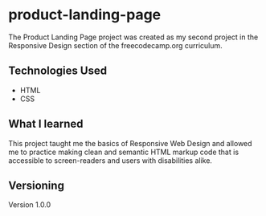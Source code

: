 # product-landing-page

The Product Landing Page project was created as my second project in the Responsive Design section of the freecodecamp.org curriculum. 

## Technologies Used

* HTML 
* CSS

## What I learned

This project taught me the basics of Responsive Web Design and allowed me to practice making clean and semantic HTML markup code that is accessible to screen-readers and users with disabilities alike. 


## Versioning 

Version 1.0.0

